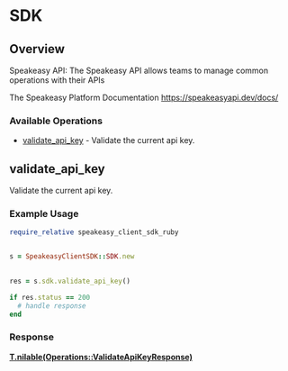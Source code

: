 # SDK

## Overview

Speakeasy API: The Speakeasy API allows teams to manage common operations with their APIs

The Speakeasy Platform Documentation
<https://speakeasyapi.dev/docs/>
### Available Operations

* [validate_api_key](#validate_api_key) - Validate the current api key.

## validate_api_key

Validate the current api key.

### Example Usage

```ruby
require_relative speakeasy_client_sdk_ruby


s = SpeakeasyClientSDK::SDK.new

    
res = s.sdk.validate_api_key()

if res.status == 200
  # handle response
end

```


### Response

**[T.nilable(Operations::ValidateApiKeyResponse)](../../models/operations/validateapikeyresponse.md)**


